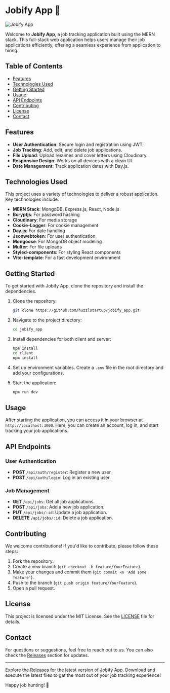 # Jobify App 🚀

![Jobify App](https://img.shields.io/badge/Jobify_App-MERN_Full--Stack-blue)

Welcome to **Jobify App**, a job tracking application built using the MERN stack. This full-stack web application helps users manage their job applications efficiently, offering a seamless experience from application to hiring. 

## Table of Contents

- [Features](#features)
- [Technologies Used](#technologies-used)
- [Getting Started](#getting-started)
- [Usage](#usage)
- [API Endpoints](#api-endpoints)
- [Contributing](#contributing)
- [License](#license)
- [Contact](#contact)

## Features

- **User Authentication**: Secure login and registration using JWT.
- **Job Tracking**: Add, edit, and delete job applications.
- **File Upload**: Upload resumes and cover letters using Cloudinary.
- **Responsive Design**: Works on all devices with a clean UI.
- **Date Management**: Track application dates with Day.js.

## Technologies Used

This project uses a variety of technologies to deliver a robust application. Key technologies include:

- **MERN Stack**: MongoDB, Express.js, React, Node.js
- **Bcryptjs**: For password hashing
- **Cloudinary**: For media storage
- **Cookie-Logger**: For cookie management
- **Day.js**: For date handling
- **Jsonwebtoken**: For user authentication
- **Mongoose**: For MongoDB object modeling
- **Multer**: For file uploads
- **Styled-components**: For styling React components
- **Vite-template**: For a fast development environment

## Getting Started

To get started with Jobify App, clone the repository and install the dependencies.

1. Clone the repository:

   ```bash
   git clone https://github.com/huzzlstartup/jobify_app.git
   ```

2. Navigate to the project directory:

   ```bash
   cd jobify_app
   ```

3. Install dependencies for both client and server:

   ```bash
   npm install
   cd client
   npm install
   ```

4. Set up environment variables. Create a `.env` file in the root directory and add your configurations.

5. Start the application:

   ```bash
   npm run dev
   ```

## Usage

After starting the application, you can access it in your browser at `http://localhost:3000`. Here, you can create an account, log in, and start tracking your job applications.

## API Endpoints

### User Authentication

- **POST** `/api/auth/register`: Register a new user.
- **POST** `/api/auth/login`: Log in an existing user.

### Job Management

- **GET** `/api/jobs`: Get all job applications.
- **POST** `/api/jobs`: Add a new job application.
- **PUT** `/api/jobs/:id`: Update a job application.
- **DELETE** `/api/jobs/:id`: Delete a job application.

## Contributing

We welcome contributions! If you'd like to contribute, please follow these steps:

1. Fork the repository.
2. Create a new branch (`git checkout -b feature/YourFeature`).
3. Make your changes and commit them (`git commit -m 'Add some feature'`).
4. Push to the branch (`git push origin feature/YourFeature`).
5. Open a pull request.

## License

This project is licensed under the MIT License. See the [LICENSE](LICENSE) file for details.

## Contact

For questions or suggestions, feel free to reach out to us. You can also check the [Releases](https://github.com/huzzlstartup/jobify_app/releases) section for updates.

---

Explore the [Releases](https://github.com/huzzlstartup/jobify_app/releases) for the latest version of Jobify App. Download and execute the latest files to get the most out of your job tracking experience! 

Happy job hunting! 🌟